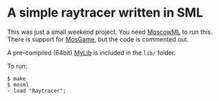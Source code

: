 # A simple raytracer written in SML

This was just a small weekend project.  You need [MoscowML](http://mosml.org) to
run this.  There is support for [MosGame](https://github.com/Eckankar/MosGame),
but the code is commented out.

A pre-compiled (64bit) [MyLib](https://github.com/br0ns/mylib) is included in
the ``lib/`` folder.

To run:

```
$ make
$ mosml
- load "Raytracer";
```
